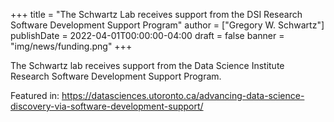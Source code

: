 +++
title = "The Schwartz Lab receives support from the DSI Research Software Development Support Program"
author = ["Gregory W. Schwartz"]
publishDate = 2022-04-01T00:00:00-04:00
draft = false
banner = "img/news/funding.png"
+++

The Schwartz lab receives support from the Data Science Institute Research
Software Development Support Program.

Featured in:
<https://datasciences.utoronto.ca/advancing-data-science-discovery-via-software-development-support/>

